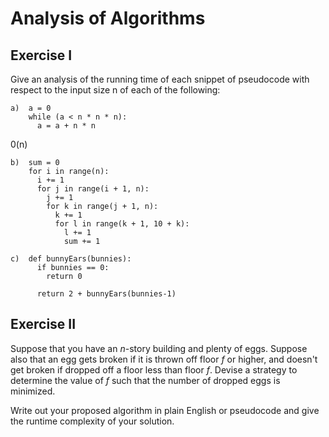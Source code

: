# Analysis of Algorithms

## Exercise I

Give an analysis of the running time of each snippet of
pseudocode with respect to the input size n of each of the following:

```
a)  a = 0
    while (a < n * n * n):
      a = a + n * n
```
0(n)
```
b)  sum = 0
    for i in range(n):
      i += 1
      for j in range(i + 1, n):
        j += 1
        for k in range(j + 1, n):
          k += 1
          for l in range(k + 1, 10 + k):
            l += 1
            sum += 1
```

```
c)  def bunnyEars(bunnies):
      if bunnies == 0:
        return 0

      return 2 + bunnyEars(bunnies-1)
```

## Exercise II

Suppose that you have an _n_-story building and plenty of eggs. Suppose also that an egg gets broken if it is thrown off floor _f_ or higher, and doesn't get broken if dropped off a floor less than floor _f_. Devise a strategy to determine the value of _f_ such that the number of dropped eggs is minimized.

Write out your proposed algorithm in plain English or pseudocode and give the runtime complexity of your solution.
